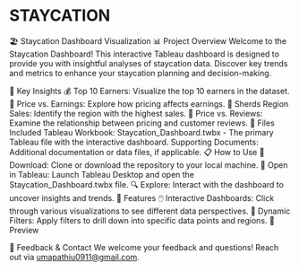 # STAYCATION
🏖️ Staycation Dashboard Visualization
📊 Project Overview
Welcome to the Staycation Dashboard! This interactive Tableau dashboard is designed to provide you with insightful analyses of staycation data. Discover key trends and metrics to enhance your staycation planning and decision-making.

🚀 Key Insights
💰 Top 10 Earners: Visualize the top 10 earners in the dataset.
💸 Price vs. Earnings: Explore how pricing affects earnings.
📍 Sherds Region Sales: Identify the region with the highest sales.
💬 Price vs. Reviews: Examine the relationship between pricing and customer reviews.
📁 Files Included
Tableau Workbook: Staycation_Dashboard.twbx - The primary Tableau file with the interactive dashboard.
Supporting Documents: Additional documentation or data files, if applicable.
📋 How to Use
🔽 Download: Clone or download the repository to your local machine.
📂 Open in Tableau: Launch Tableau Desktop and open the Staycation_Dashboard.twbx file.
🔍 Explore: Interact with the dashboard to uncover insights and trends.
🌟 Features
🖱️ Interactive Dashboards: Click through various visualizations to see different data perspectives.
🔄 Dynamic Filters: Apply filters to drill down into specific data points and regions.
📸 Preview

🤝 Feedback & Contact
We welcome your feedback and questions! Reach out via umapathiu0911@gmail.com.
